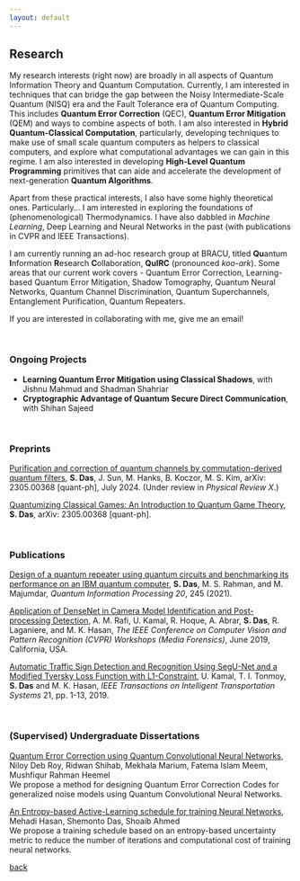 ```yaml
---
layout: default
---
```


## Research

My research interests (right now) are broadly in all aspects of Quantum Information Theory and Quantum Computation. Currently, I am interested in techniques that can bridge the gap between the Noisy Intermediate-Scale Quantum (NISQ) era and the Fault Tolerance era of Quantum Computing. This includes **Quantum Error Correction** (QEC), **Quantum Error Mitigation** (QEM) and ways to combine aspects of both. I am also interested in **Hybrid Quantum-Classical Computation**, particularly, developing techniques to make use of small scale quantum computers as helpers to classical computers, and explore what computational advantages we can gain in this regime. I am also interested in developing **High-Level Quantum Programming** primitives that can aide and accelerate the development of next-generation **Quantum Algorithms**. 

Apart from these practical interests, I also have some highly theoretical ones. Particularly... I am interested in exploring the foundations of (phenomenological) Thermodynamics. I have also dabbled in _Machine Learning_, Deep Learning and Neural Networks in the past (with publications in CVPR and IEEE Transactions). 

I am currently running an ad-hoc research group at BRACU, titled **Qu**antum **I**nformation **R**esearch **C**ollaboration, **QuIRC** (pronounced _koo-ark_). Some areas that our current work covers - Quantum Error Correction, Learning-based Quantum Error Mitigation, Shadow Tomography, Quantum Neural Networks, Quantum Channel Discrimination, Quantum Superchannels, Entanglement Purification, Quantum Repeaters. 

If you are interested in collaborating with me, give me an email!

<br>

### Ongoing Projects
- **Learning Quantum Error Mitigation using Classical Shadows**, with Jishnu Mahmud and Shadman Shahriar
- **Cryptographic Advantage of Quantum Secure Direct Communication**, with Shihan Sajeed

<br> 

### Preprints
[Purification and correction of quantum channels by commutation-derived quantum filters](https://arxiv.org/abs/2305.00368), **S. Das**, J. Sun, M. Hanks, B. Koczor, M. S. Kim, arXiv: 2305.00368 [quant-ph], July 2024. (Under review in *Physical Review X*.)

[Quantumizing Classical Games: An Introduction to Quantum Game Theory](https://arxiv.org/abs/2305.00368), **S. Das**, arXiv: 2305.00368 [quant-ph]. 

<br>

### Publications 
[Design of a quantum repeater using quantum circuits and benchmarking its performance on an IBM quantum computer](https://doi.org/10.1007/s11128-021-03189-8), **S. Das**, M. S. Rahman, and M. Majumdar, *Quantum Information Processing 20*, 245 (2021).

[Application  of  DenseNet  in  Camera  Model Identification  and  Post-processing  Detection](https://openaccess.thecvf.com/content_CVPRW_2019/html/Media_Forensics/Rafi_Application_of_DenseNet_in_Camera_Model_Identification_and_Post-processing_Detection_CVPRW_2019_paper.html), A. M. Rafi, U. Kamal, R. Hoque, A. Abrar, **S. Das**, R. Laganiere, and  M. K. Hasan, *The  IEEE  Conference on Computer Vision and Pattern Recognition (CVPR) Workshops (Media Forensics)*, June 2019, California, USA. 

[Automatic Traffic Sign Detection and Recognition Using SegU-Net and a Modified Tversky Loss Function with L1-Constraint](https://doi.org/10.1109/TITS.2019.2911727), U. Kamal, T. I. Tonmoy, **S. Das** and M. K. Hasan,  *IEEE Transactions on Intelligent Transportation Systems* 21, pp. 1-13, 2019.

<br> 

### (Supervised) Undergraduate Dissertations
[Quantum Error Correction using Quantum Convolutional Neural Networks](http://dspace.bracu.ac.bd/xmlui/handle/10361/14966), Niloy Deb Roy, Ridwan Shihab, Mekhala Marium, Fatema Islam Meem, Mushfiqur Rahman Heemel\
We propose a method for designing Quantum Error Correction Codes for generalized noise models using  Quantum Convolutional Neural Networks. 

[An Entropy-based Active-Learning schedule for training Neural Networks](http://dspace.bracu.ac.bd/xmlui/handle/10361/14809), Mehadi Hasan, Shemonto Das, Shoaib Ahmed\
We propose a training schedule based on an entropy-based uncertainty metric to reduce the number of iterations and computational cost of training neural networks. 



[back](./)
